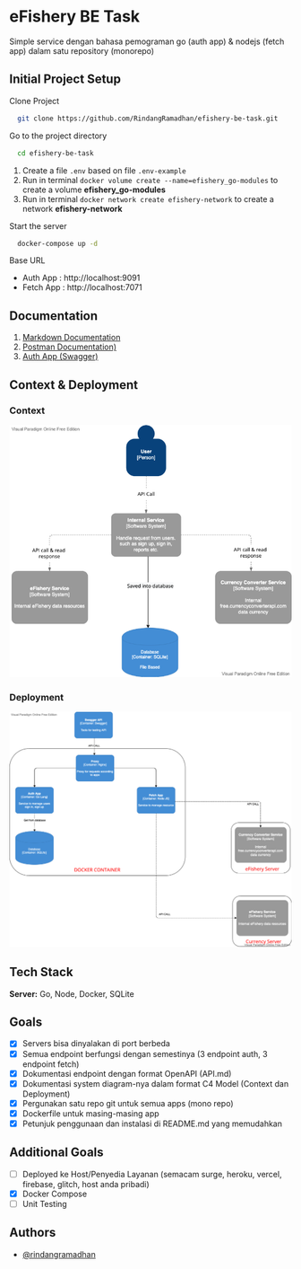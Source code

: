 
# eFishery BE Task

Simple service dengan bahasa pemograman go (auth app) & nodejs (fetch app) dalam satu repository (monorepo)


## Initial Project Setup

Clone Project

```bash
  git clone https://github.com/RindangRamadhan/efishery-be-task.git
```

Go to the project directory

```bash
  cd efishery-be-task
```

1. Create a file `.env` based on file `.env-example`
2. Run in terminal `docker volume create --name=efishery_go-modules` to create a volume **efishery_go-modules**
2. Run in terminal `docker network create efishery-network` to create a network **efishery-network**

Start the server

```bash
  docker-compose up -d
```

Base URL

- Auth App : http://localhost:9091
- Fetch App : http://localhost:7071

## Documentation

1. [Markdown Documentation](https://github.com/RindangRamadhan/efishery-be-task/blob/master/API.md)
2. [Postman Documentation)](https://documenter.getpostman.com/view/7610701/UVkiTJpj)
3. [Auth App (Swagger)](http://localhost:9091/swagger/index.html)

## Context & Deployment

### Context
![Logo](https://raw.githubusercontent.com/RindangRamadhan/efishery-be-task/master/database/services_system.png)

### Deployment
![Logo](https://raw.githubusercontent.com/RindangRamadhan/efishery-be-task/master/database/deployment_system.png)


## Tech Stack

**Server:** Go, Node, Docker, SQLite

## Goals

- [x]  Servers bisa dinyalakan di port berbeda
- [x]  Semua endpoint berfungsi dengan semestinya (3 endpoint auth, 3 endpoint fetch)
- [x]  Dokumentasi endpoint dengan format OpenAPI (API.md)
- [x]  Dokumentasi system diagram-nya dalam format C4 Model (Context dan Deployment)
- [x]  Pergunakan satu repo git untuk semua apps (mono repo)
- [x]  Dockerfile untuk masing-masing app
- [x]  Petunjuk penggunaan dan instalasi di README.md yang memudahkan

## Additional Goals

- [ ]  Deployed ke Host/Penyedia Layanan (semacam surge, heroku, vercel, firebase, glitch,
host anda pribadi)
- [x]  Docker Compose
- [ ]  Unit Testing

## Authors

- [@rindangramadhan](https://www.github.com/rindangramadhan)